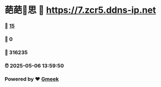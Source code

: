 # 葩葩🔭思 :link: https://7.zcr5.ddns-ip.net 
### :page_facing_up: [15](https://7.zcr5.ddns-ip.net/tag.html) 
### :speech_balloon: 0 
### :hibiscus: 316235 
### :alarm_clock: 2025-05-06 13:59:50 
### Powered by :heart: [Gmeek](https://github.com/Meekdai/Gmeek)
